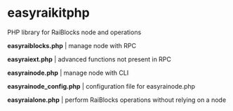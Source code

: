 # easyraikitphp
PHP library for RaiBlocks node and operations

**easyraiblocks.php** | manage node with RPC

**easyraiext.php** | advanced functions not present in RPC

**easyrainode.php** | manage node with CLI

**easyrainode_config.php** | configuration file for easyrainode.php

**easyraialone.php** | perform RaiBlocks operations without relying on a node